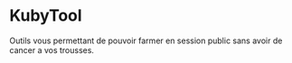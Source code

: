 # KubyTool
Outils vous permettant de pouvoir farmer en session public sans avoir de cancer a vos trousses.
 
